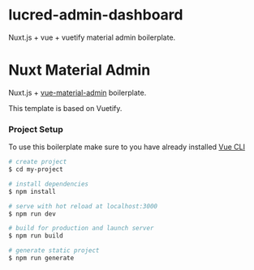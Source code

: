 # lucred-admin-dashboard

Nuxt.js + vue + vuetify material admin boilerplate.

# Nuxt Material Admin

Nuxt.js + [vue-material-admin](https://github.com/tookit/vue-material-admin) boilerplate.

This template is based on Vuetify.

### Project Setup

To use this boilerplate make sure to you have already installed [Vue CLI](https://www.npmjs.com/package/@vue/cli)

```bash
# create project
$ cd my-project

# install dependencies
$ npm install

# serve with hot reload at localhost:3000
$ npm run dev

# build for production and launch server
$ npm run build

# generate static project
$ npm run generate
```
